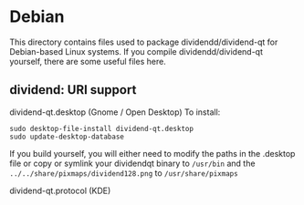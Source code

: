 
Debian
====================
This directory contains files used to package dividendd/dividend-qt
for Debian-based Linux systems. If you compile dividendd/dividend-qt yourself, there are some useful files here.

## dividend: URI support ##


dividend-qt.desktop  (Gnome / Open Desktop)
To install:

	sudo desktop-file-install dividend-qt.desktop
	sudo update-desktop-database

If you build yourself, you will either need to modify the paths in
the .desktop file or copy or symlink your dividendqt binary to `/usr/bin`
and the `../../share/pixmaps/dividend128.png` to `/usr/share/pixmaps`

dividend-qt.protocol (KDE)

